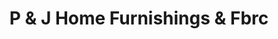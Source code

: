 ---
title: "P & J Home Furnishings & Fbrc"
url: /hildebran/p-und-j-home-furnishings-und-fbrc/
shop: Textil
---